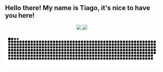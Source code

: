 ## Hello there! My name is Tiago, it's nice to have you here!

<div align="center">
  <a href="https://github.com/ograodopao">
  <img height="180em" src="https://github-readme-stats.vercel.app/api/top-langs/?username=ograodopao&layout=compact&hide=Yacc,HTML&langs_count=8&theme=tokyonight"/>
  
  <img height="180em" src="https://github-readme-stats.vercel.app/api?username=ograodopao&show_icons=true&theme=tokyonight&include_all_commits=true&count_private=true"/>
  
</div>

  ![Snake animation](https://github.com/ograodopao/ograodopao/blob/output/github-contribution-grid-snake.svg)
 
</div>
